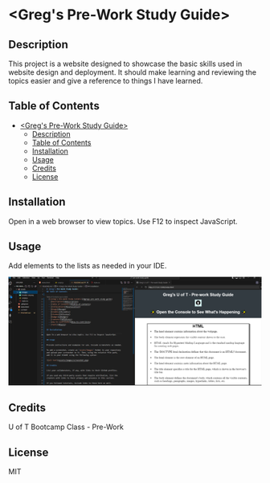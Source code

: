 # <Greg's Pre-Work Study Guide>

## Description

This project is a website designed to showcase the basic skills used in website design and deployment. It should make learning and reviewing the topics easier and give a reference to things I have learned.

## Table of Contents


- [\<Greg's Pre-Work Study Guide\>](#gregs-pre-work-study-guide)
  - [Description](#description)
  - [Table of Contents](#table-of-contents)
  - [Installation](#installation)
  - [Usage](#usage)
  - [Credits](#credits)
  - [License](#license)

## Installation

Open in a web browser to view topics. Use F12 to inspect JavaScript.

## Usage

Add elements to the lists as needed in your IDE.

![alt text](assets/images/screenshot.png)

## Credits

U of T Bootcamp Class - Pre-Work

## License

MIT





